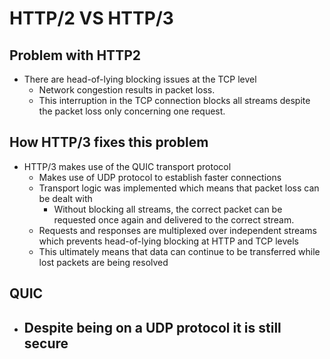 # HTTP/2 VS HTTP/3

## Problem with HTTP2
- There are head-of-lying blocking issues at the TCP level
  - Network congestion results in packet loss.
  - This interruption in the TCP connection blocks all streams despite the packet loss only concerning one request.

## How HTTP/3 fixes this problem
- HTTP/3 makes use of the QUIC transport protocol
  - Makes use of UDP protocol to establish faster connections
  - Transport logic was implemented which means that packet loss can be dealt with
    - Without blocking all streams, the correct packet can be requested once again and delivered to the correct stream.
  - Requests and responses are multiplexed over independent streams which prevents head-of-lying blocking at HTTP and TCP levels
  - This ultimately means that data can continue to be transferred while lost packets are being resolved

## QUIC
- Despite being on a UDP protocol it is still secure
  - 
